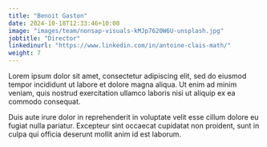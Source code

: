 ```yaml
---
title: "Benoit Gaston"
date: 2024-10-18T12:33:46+10:00
image: "images/team/nonsap-visuals-kMJp7620W6U-unsplash.jpg"
jobtitle: "Director"
linkedinurl: "https://www.linkedin.com/in/antoine-clais-math/"
weight: 7
---
```


Lorem ipsum dolor sit amet, consectetur adipiscing elit, sed do eiusmod tempor incididunt ut labore et dolore magna aliqua. Ut enim ad minim veniam, quis nostrud exercitation ullamco laboris nisi ut aliquip ex ea commodo consequat.

Duis aute irure dolor in reprehenderit in voluptate velit esse cillum dolore eu fugiat nulla pariatur. Excepteur sint occaecat cupidatat non proident, sunt in culpa qui officia deserunt mollit anim id est laborum.
